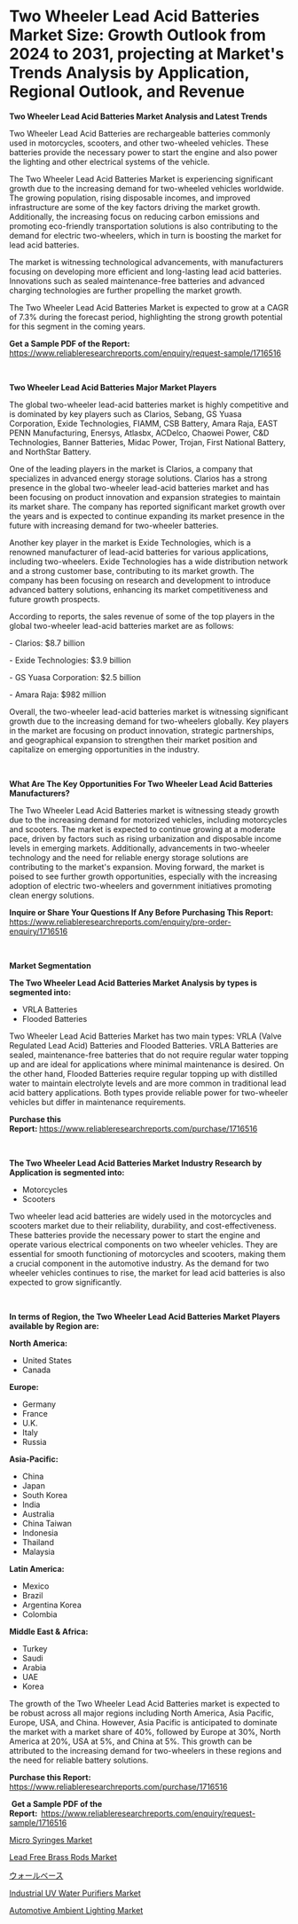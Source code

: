 <p><h1>Two Wheeler Lead Acid Batteries Market Size: Growth Outlook from 2024 to 2031, projecting at Market's Trends Analysis by Application, Regional Outlook, and Revenue</h1></p><p><strong>Two Wheeler Lead Acid Batteries Market Analysis and Latest Trends</strong></p>
<p><p>Two Wheeler Lead Acid Batteries are rechargeable batteries commonly used in motorcycles, scooters, and other two-wheeled vehicles. These batteries provide the necessary power to start the engine and also power the lighting and other electrical systems of the vehicle.</p><p>The Two Wheeler Lead Acid Batteries Market is experiencing significant growth due to the increasing demand for two-wheeled vehicles worldwide. The growing population, rising disposable incomes, and improved infrastructure are some of the key factors driving the market growth. Additionally, the increasing focus on reducing carbon emissions and promoting eco-friendly transportation solutions is also contributing to the demand for electric two-wheelers, which in turn is boosting the market for lead acid batteries.</p><p>The market is witnessing technological advancements, with manufacturers focusing on developing more efficient and long-lasting lead acid batteries. Innovations such as sealed maintenance-free batteries and advanced charging technologies are further propelling the market growth.</p><p>The Two Wheeler Lead Acid Batteries Market is expected to grow at a CAGR of 7.3% during the forecast period, highlighting the strong growth potential for this segment in the coming years.</p></p>
<p><strong>Get a Sample PDF of the Report:&nbsp;</strong> <a href="https://www.reliableresearchreports.com/enquiry/request-sample/1716516">https://www.reliableresearchreports.com/enquiry/request-sample/1716516</a></p>
<p>&nbsp;</p>
<p><strong>Two Wheeler Lead Acid Batteries Major Market Players</strong></p>
<p><p>The global two-wheeler lead-acid batteries market is highly competitive and is dominated by key players such as Clarios, Sebang, GS Yuasa Corporation, Exide Technologies, FIAMM, CSB Battery, Amara Raja, EAST PENN Manufacturing, Enersys, Atlasbx, ACDelco, Chaowei Power, C&D Technologies, Banner Batteries, Midac Power, Trojan, First National Battery, and NorthStar Battery.</p><p>One of the leading players in the market is Clarios, a company that specializes in advanced energy storage solutions. Clarios has a strong presence in the global two-wheeler lead-acid batteries market and has been focusing on product innovation and expansion strategies to maintain its market share. The company has reported significant market growth over the years and is expected to continue expanding its market presence in the future with increasing demand for two-wheeler batteries.</p><p>Another key player in the market is Exide Technologies, which is a renowned manufacturer of lead-acid batteries for various applications, including two-wheelers. Exide Technologies has a wide distribution network and a strong customer base, contributing to its market growth. The company has been focusing on research and development to introduce advanced battery solutions, enhancing its market competitiveness and future growth prospects.</p><p>According to reports, the sales revenue of some of the top players in the global two-wheeler lead-acid batteries market are as follows:</p><p>- Clarios: $8.7 billion</p><p>- Exide Technologies: $3.9 billion</p><p>- GS Yuasa Corporation: $2.5 billion</p><p>- Amara Raja: $982 million</p><p>Overall, the two-wheeler lead-acid batteries market is witnessing significant growth due to the increasing demand for two-wheelers globally. Key players in the market are focusing on product innovation, strategic partnerships, and geographical expansion to strengthen their market position and capitalize on emerging opportunities in the industry.</p></p>
<p>&nbsp;</p>
<p><strong>What Are The Key Opportunities For Two Wheeler Lead Acid Batteries Manufacturers?</strong></p>
<p><p>The Two Wheeler Lead Acid Batteries market is witnessing steady growth due to the increasing demand for motorized vehicles, including motorcycles and scooters. The market is expected to continue growing at a moderate pace, driven by factors such as rising urbanization and disposable income levels in emerging markets. Additionally, advancements in two-wheeler technology and the need for reliable energy storage solutions are contributing to the market's expansion. Moving forward, the market is poised to see further growth opportunities, especially with the increasing adoption of electric two-wheelers and government initiatives promoting clean energy solutions.</p></p>
<p><strong>Inquire or Share Your Questions If Any Before Purchasing This Report:</strong> <a href="https://www.reliableresearchreports.com/enquiry/pre-order-enquiry/1716516">https://www.reliableresearchreports.com/enquiry/pre-order-enquiry/1716516</a></p>
<p>&nbsp;</p>
<p><strong>Market Segmentation</strong></p>
<p><strong>The Two Wheeler Lead Acid Batteries Market Analysis by types is segmented into:</strong></p>
<p><ul><li>VRLA Batteries</li><li>Flooded Batteries</li></ul></p>
<p><p>Two Wheeler Lead Acid Batteries Market has two main types: VRLA (Valve Regulated Lead Acid) Batteries and Flooded Batteries. VRLA Batteries are sealed, maintenance-free batteries that do not require regular water topping up and are ideal for applications where minimal maintenance is desired. On the other hand, Flooded Batteries require regular topping up with distilled water to maintain electrolyte levels and are more common in traditional lead acid battery applications. Both types provide reliable power for two-wheeler vehicles but differ in maintenance requirements.</p></p>
<p><strong>Purchase this Report:&nbsp;</strong><a href="https://www.reliableresearchreports.com/purchase/1716516">https://www.reliableresearchreports.com/purchase/1716516</a></p>
<p>&nbsp;</p>
<p><strong>The Two Wheeler Lead Acid Batteries Market Industry Research by Application is segmented into:</strong></p>
<p><ul><li>Motorcycles</li><li>Scooters</li></ul></p>
<p><p>Two wheeler lead acid batteries are widely used in the motorcycles and scooters market due to their reliability, durability, and cost-effectiveness. These batteries provide the necessary power to start the engine and operate various electrical components on two wheeler vehicles. They are essential for smooth functioning of motorcycles and scooters, making them a crucial component in the automotive industry. As the demand for two wheeler vehicles continues to rise, the market for lead acid batteries is also expected to grow significantly.</p></p>
<p>&nbsp;</p>
<p><strong>In terms of Region, the Two Wheeler Lead Acid Batteries Market Players available by Region are:</strong></p>
<p>
    <p> <strong> North America: </strong>
        <ul>
            <li>United States</li>
            <li>Canada</li>
        </ul>
        </p> 
    <p> <strong> Europe: </strong>
        <ul>
            <li>Germany</li>
            <li>France</li>
            <li>U.K.</li>
            <li>Italy</li>
            <li>Russia</li>
        </ul>
        </p> 
    <p> <strong> Asia-Pacific: </strong>
        <ul>
            <li>China</li>
            <li>Japan</li>
            <li>South Korea</li>
            <li>India</li>
            <li>Australia</li>
            <li>China Taiwan</li>
            <li>Indonesia</li>
            <li>Thailand</li>
            <li>Malaysia</li>
        </ul>
        </p> 
    <p> <strong> Latin America: </strong>
        <ul>
            <li>Mexico</li>
            <li>Brazil</li>
            <li>Argentina Korea</li>
            <li>Colombia</li>
        </ul>
        </p> 
    <p> <strong> Middle East & Africa: </strong>
        <ul>
            <li>Turkey</li>
            <li>Saudi</li>
            <li>Arabia</li>
            <li>UAE</li>
            <li>Korea</li>
        </ul>
    </p>
    </p>
<p><p>The growth of the Two Wheeler Lead Acid Batteries market is expected to be robust across all major regions including North America, Asia Pacific, Europe, USA, and China. However, Asia Pacific is anticipated to dominate the market with a market share of 40%, followed by Europe at 30%, North America at 20%, USA at 5%, and China at 5%. This growth can be attributed to the increasing demand for two-wheelers in these regions and the need for reliable battery solutions.</p></p>
<p><strong>Purchase this Report: </strong><a href="https://www.reliableresearchreports.com/purchase/1716516">https://www.reliableresearchreports.com/purchase/1716516</a></p>
<p>&nbsp;<strong>Get a Sample PDF of the Report:&nbsp;&nbsp;</strong><a href="https://www.reliableresearchreports.com/enquiry/request-sample/1716516">https://www.reliableresearchreports.com/enquiry/request-sample/1716516</a></p>
<p><strong></strong></p>
<p><p><a href="https://github.com/jj19131/Market-Research-Report-List-1/blob/main/micro-syringes-market.md">Micro Syringes Market</a></p><p><a href="https://view.publitas.com/reportprime-1/lead-free-brass-rods-market-size-2024-2031-global-industrial-analysis-key-geographical-regions-market-share-top-key-players-product-types-and-forecast-research-report/">Lead Free Brass Rods Market</a></p><p><a href="https://medium.com/@the_orlando3017/%E5%A3%81%E3%81%AE%E5%9F%BA%E7%9B%A4%E5%B8%82%E5%A0%B4%E3%81%AF-%E5%B8%82%E5%A0%B4%E3%82%B7%E3%82%A7%E3%82%A2-%E3%82%B5%E3%82%A4%E3%82%BA-%E3%81%9D%E3%81%97%E3%81%A62031%E5%B9%B4%E3%81%BE%E3%81%A7%E3%81%AE%E4%BA%88%E6%B8%AC%E3%81%AB%E7%84%A6%E7%82%B9%E3%82%92%E5%BD%93%E3%81%A6%E3%81%A6%E3%81%84%E3%81%BE%E3%81%99-82cb639f4ecc">ウォールベース</a></p><p><a href="https://natural-crush-b99.notion.site/Industrial-UV-Water-Purifiers-Market-Size-Furnishes-Valuable-Information-Encompassing-Market-Share--9a16ebf9e8a7408ab7104d80eb7791f0">Industrial UV Water Purifiers Market</a></p><p><a href="https://view.publitas.com/reportprime-1/automotive-ambient-lighting-market-research-report-provides-thorough-industry-overview-which-offers-an-in-depth-analysis-of-product-trends-and-new-market-divisions/">Automotive Ambient Lighting Market</a></p></p>